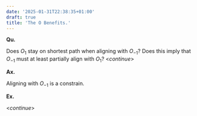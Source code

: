 ```yaml
---
date: '2025-01-31T22:38:35+01:00'
draft: true
title: 'The O Benefits.'
---
```


**Qu.**

Does $O_1$ stay on shortest path when aligning with $O_{-1}$? Does this imply that $O_{-1}$ must at least partially align with $O_1$? <$continue$>

**Ax.**

Aligning with $O_{-1}$ is a constrain.


**Ex.**

<$continue$>

